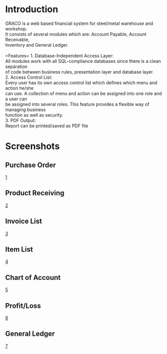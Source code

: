 Introduction
============

GRACO is a web based financial system for steel/metal warehouse and
workshop.\
It consists of several modules which are: Account Payable, Account
Receivable,\
Inventory and General Ledger.\
\
=Features= 1. Database-Independent Access Layer:\
All modules work with all SQL-compliance databases since there is a
clean separation\
of code between business rules, presentation layer and database layer.\
2. Access Control List:\
Every user has its own access control list which defines which menu and
action he/she\
can use. A collection of menu and action can be assigned into one role
and a user can\
be assigned into several roles. This feature provides a flexible way of
managing business\
function as well as security.\
3. PDF Output:\
Report can be printed/saved as PDF file

Screenshots
===========

Purchase Order
--------------

[1][]

Product Receiving
-----------------

[2][]

Invoice List
------------

[3][]

Item List
---------

[4][]

Chart of Account
----------------

[5][]

Profit/Loss
-----------

[6][]

General Ledger
--------------

[7][]

  [1]: http://gracoaccounting.googlecode.com/hg/screenshots/purchase_order.PNG?r=f45d2e021e5bdc79ba16205b31973ba81be0eafb
  [2]: http://gracoaccounting.googlecode.com/hg/screenshots/product_receiving.PNG?r=f45d2e021e5bdc79ba16205b31973ba81be0eafb
  [3]: http://gracoaccounting.googlecode.com/hg/screenshots/invoice_list.PNG?r=f45d2e021e5bdc79ba16205b31973ba81be0eafb
  [4]: http://gracoaccounting.googlecode.com/hg/screenshots/item_list.PNG?r=f45d2e021e5bdc79ba16205b31973ba81be0eafb
  [5]: http://gracoaccounting.googlecode.com/hg/screenshots/chart_of_account.PNG?r=f45d2e021e5bdc79ba16205b31973ba81be0eafb
  [6]: http://gracoaccounting.googlecode.com/hg/screenshots/profit_loss.PNG?r=f45d2e021e5bdc79ba16205b31973ba81be0eafb
  [7]: http://gracoaccounting.googlecode.com/hg/screenshots/general_ledger.PNG?r=f45d2e021e5bdc79ba16205b31973ba81be0eafb
